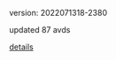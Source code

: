 version: 2022071318-2380

updated 87 avds

[details](https://github.com/0x74f917491bfa7ebfa379/ali_avd_db/blob/master/change_log/2022/07/13/18/2380.txt)